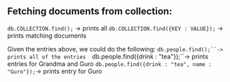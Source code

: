 ## Fetching documents from collection: 
```db.COLLECTION.find();``` -> prints all 
```db.COLLECTION.find({KEY : VALUE});``` -> prints matching documents 

Given the entries above, we could do the following: 
```db.people.find();``-> prints all of the entries 
```db.people.find({drink : "tea"});``-> prints entries for Grandma and Guro
```db.people.find({drink : "tea", name : "Guro"});```-> prints entry for Guro 